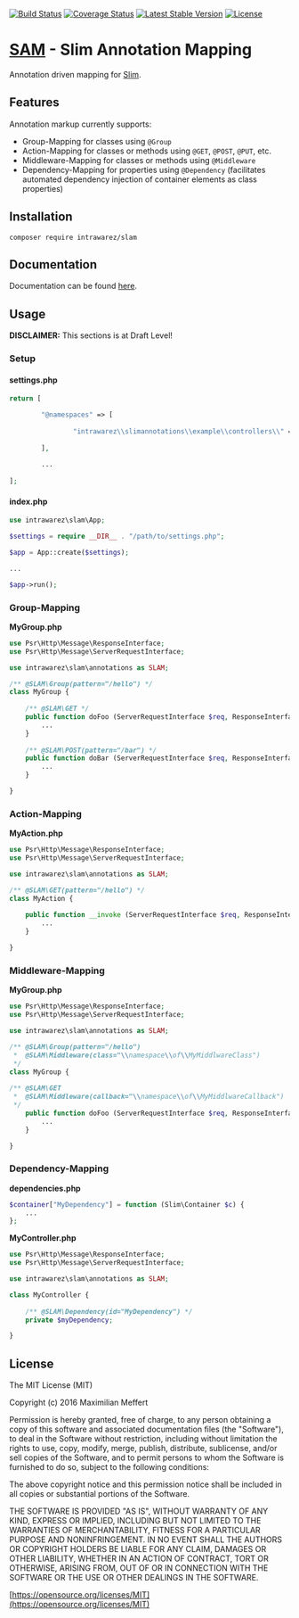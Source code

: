 [![Build Status](https://travis-ci.org/IntraWarez/SAM.svg?branch=master)](https://travis-ci.org/IntraWarez/SAM)
[![Coverage Status](https://coveralls.io/repos/github/IntraWarez/SAM/badge.svg?branch=master)](https://coveralls.io/github/IntraWarez/SAM?branch=master)
[![Latest Stable Version](https://poser.pugx.org/intrawarez/SAM/v/stable)](https://packagist.org/packages/intrawarez/SAM)
[![License](https://poser.pugx.org/intrawarez/SAM/license)](https://packagist.org/packages/intrawarez/SAM)


# [SAM](https://intrawarez.github.io/SAM/) - Slim Annotation Mapping
Annotation driven mapping for [Slim](http://www.slimframework.com/).

## Features

Annotation markup currently supports:
- Group-Mapping for classes using ```@Group``` 
- Action-Mapping for classes or methods using ```@GET```, ```@POST```, ```@PUT```, etc. 
- Middleware-Mapping for classes or methods using ```@Middleware``` 
- Dependency-Mapping for properties using ```@Dependency``` (facilitates automated dependency injection of container elements as class properties)

## Installation

```
composer require intrawarez/slam
```

## Documentation

Documentation can be found [here](http://intrawarez.github.io/SAM/docs/).

## Usage

**DISCLAIMER:** This sections is at Draft Level!

### Setup

#### settings.php
```php
return [

		"@namespaces" => [
				
				"intrawarez\\slimannotations\\example\\controllers\\" => __DIR__."/controllers"
				
		],
		
		...
		
];
```

#### index.php
```php
use intrawarez\slam\App;

$settings = require __DIR__ . "/path/to/settings.php";

$app = App::create($settings);

...

$app->run();
```

### Group-Mapping
**MyGroup.php**
```php
use Psr\Http\Message\ResponseInterface;
use Psr\Http\Message\ServerRequestInterface;

use intrawarez\slam\annotations as SLAM;

/** @SLAM\Group(pattern="/hello") */
class MyGroup {
	
	/** @SLAM\GET */   
	public function doFoo (ServerRequestInterface $req, ResponseInterface $res, array $args) {
		...
	}
	
	/** @SLAM\POST(pattern="/bar") */   
	public function doBar (ServerRequestInterface $req, ResponseInterface $res, array $args) {
		...
	}

}
```


### Action-Mapping
**MyAction.php**
```php
use Psr\Http\Message\ResponseInterface;
use Psr\Http\Message\ServerRequestInterface;

use intrawarez\slam\annotations as SLAM;

/** @SLAM\GET(pattern="/hello") */
class MyAction {
	  
	public function __invoke (ServerRequestInterface $req, ResponseInterface $res, array $args) {
		...
	}

}
```

### Middleware-Mapping
**MyGroup.php**
```php
use Psr\Http\Message\ResponseInterface;
use Psr\Http\Message\ServerRequestInterface;

use intrawarez\slam\annotations as SLAM;

/** @SLAM\Group(pattern="/hello")
 *  @SLAM\Middleware(class="\\namespace\\of\\MyMiddlwareClass")
 */
class MyGroup {
	
/** @SLAM\GET 
 *  @SLAM\Middleware(callback="\\namespace\\of\\MyMiddlwareCallback")
 */   
	public function doFoo (ServerRequestInterface $req, ResponseInterface $res, array $args) {
		...
	}

}
```

### Dependency-Mapping
**dependencies.php**
```php
$container["MyDependency"] = function (Slim\Container $c) {
	...
};
```
**MyController.php**
```php
use Psr\Http\Message\ResponseInterface;
use Psr\Http\Message\ServerRequestInterface;

use intrawarez\slam\annotations as SLAM;

class MyController {
	  
	/** @SLAM\Dependency(id="MyDependency") */
	private $myDependency;

}
```


## License

The MIT License (MIT)

Copyright (c) 2016 Maximilian Meffert

Permission is hereby granted, free of charge, to any person obtaining a copy of this software and associated documentation files (the "Software"), to deal in the Software without restriction, including without limitation the rights to use, copy, modify, merge, publish, distribute, sublicense, and/or sell copies of the Software, and to permit persons to whom the Software is furnished to do so, subject to the following conditions:

The above copyright notice and this permission notice shall be included in all copies or substantial portions of the Software.

THE SOFTWARE IS PROVIDED "AS IS", WITHOUT WARRANTY OF ANY KIND, EXPRESS OR IMPLIED, INCLUDING BUT NOT LIMITED TO THE WARRANTIES OF MERCHANTABILITY, FITNESS FOR A PARTICULAR PURPOSE AND NONINFRINGEMENT. IN NO EVENT SHALL THE AUTHORS OR COPYRIGHT HOLDERS BE LIABLE FOR ANY CLAIM, DAMAGES OR OTHER LIABILITY, WHETHER IN AN ACTION OF CONTRACT, TORT OR OTHERWISE, ARISING FROM, OUT OF OR IN CONNECTION WITH THE SOFTWARE OR THE USE OR OTHER DEALINGS IN THE SOFTWARE.

[https://opensource.org/licenses/MIT](https://opensource.org/licenses/MIT)
